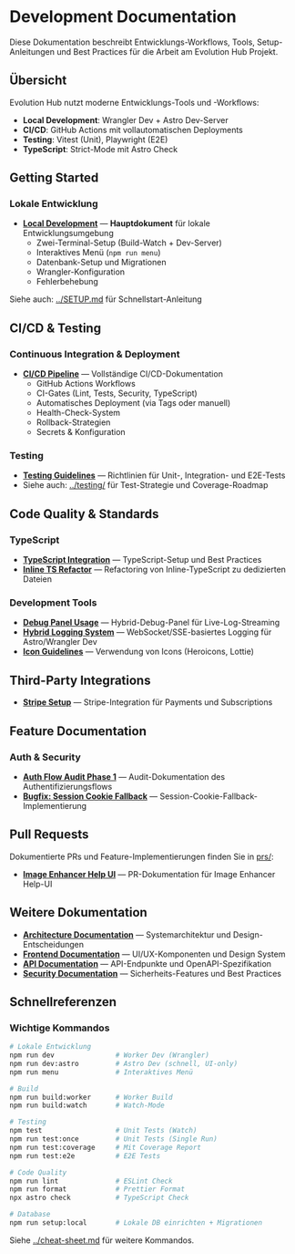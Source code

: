 # Development Documentation

Diese Dokumentation beschreibt Entwicklungs-Workflows, Tools, Setup-Anleitungen und Best Practices für die Arbeit am Evolution Hub Projekt.

## Übersicht

Evolution Hub nutzt moderne Entwicklungs-Tools und -Workflows:
- **Local Development**: Wrangler Dev + Astro Dev-Server
- **CI/CD**: GitHub Actions mit vollautomatischen Deployments
- **Testing**: Vitest (Unit), Playwright (E2E)
- **TypeScript**: Strict-Mode mit Astro Check

## Getting Started

### Lokale Entwicklung

- **[Local Development](./local-development.md)** — **Hauptdokument** für lokale Entwicklungsumgebung
  - Zwei-Terminal-Setup (Build-Watch + Dev-Server)
  - Interaktives Menü (`npm run menu`)
  - Datenbank-Setup und Migrationen
  - Wrangler-Konfiguration
  - Fehlerbehebung

Siehe auch: [../SETUP.md](../SETUP.md) für Schnellstart-Anleitung

## CI/CD & Testing

### Continuous Integration & Deployment

- **[CI/CD Pipeline](./ci-cd.md)** — Vollständige CI/CD-Dokumentation
  - GitHub Actions Workflows
  - CI-Gates (Lint, Tests, Security, TypeScript)
  - Automatisches Deployment (via Tags oder manuell)
  - Health-Check-System
  - Rollback-Strategien
  - Secrets & Konfiguration

### Testing

- **[Testing Guidelines](./testing-guidelines.md)** — Richtlinien für Unit-, Integration- und E2E-Tests
- Siehe auch: [../testing/](../testing/) für Test-Strategie und Coverage-Roadmap

## Code Quality & Standards

### TypeScript

- **[TypeScript Integration](./typescript-integration.md)** — TypeScript-Setup und Best Practices
- **[Inline TS Refactor](./inline-ts-refactor.md)** — Refactoring von Inline-TypeScript zu dedizierten Dateien

### Development Tools

- **[Debug Panel Usage](./debug-panel-usage.md)** — Hybrid-Debug-Panel für Live-Log-Streaming
- **[Hybrid Logging System](./hybrid-logging-system.md)** — WebSocket/SSE-basiertes Logging für Astro/Wrangler Dev
- **[Icon Guidelines](./icon-guidelines.md)** — Verwendung von Icons (Heroicons, Lottie)

## Third-Party Integrations

- **[Stripe Setup](./stripe-setup.md)** — Stripe-Integration für Payments und Subscriptions

## Feature Documentation

### Auth & Security

- **[Auth Flow Audit Phase 1](./auth-flow-audit-phase1.md)** — Audit-Dokumentation des Authentifizierungsflows
- **[Bugfix: Session Cookie Fallback](./bugfix-session-cookie-fallback.md)** — Session-Cookie-Fallback-Implementierung

## Pull Requests

Dokumentierte PRs und Feature-Implementierungen finden Sie in [prs/](./prs/):

- **[Image Enhancer Help UI](./prs/imag-enhancer-help-ui.md)** — PR-Dokumentation für Image Enhancer Help-UI

## Weitere Dokumentation

- **[Architecture Documentation](../architecture/)** — Systemarchitektur und Design-Entscheidungen
- **[Frontend Documentation](../frontend/)** — UI/UX-Komponenten und Design System
- **[API Documentation](../api/)** — API-Endpunkte und OpenAPI-Spezifikation
- **[Security Documentation](../security/)** — Sicherheits-Features und Best Practices

## Schnellreferenzen

### Wichtige Kommandos

```bash
# Lokale Entwicklung
npm run dev               # Worker Dev (Wrangler)
npm run dev:astro         # Astro Dev (schnell, UI-only)
npm run menu              # Interaktives Menü

# Build
npm run build:worker      # Worker Build
npm run build:watch       # Watch-Mode

# Testing
npm test                  # Unit Tests (Watch)
npm run test:once         # Unit Tests (Single Run)
npm run test:coverage     # Mit Coverage Report
npm run test:e2e          # E2E Tests

# Code Quality
npm run lint              # ESLint Check
npm run format            # Prettier Format
npx astro check           # TypeScript Check

# Database
npm run setup:local       # Lokale DB einrichten + Migrationen
```

Siehe [../cheat-sheet.md](../cheat-sheet.md) für weitere Kommandos.
